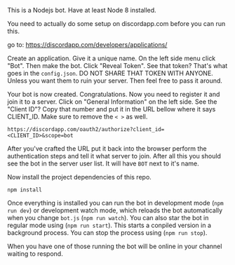 This is a Nodejs bot. Have at least Node 8 installed.

You need to actually do some setup on discordapp.com before you can run this.

go to: https://discordapp.com/developers/applications/

Create an application. Give it a unique name. On the left side menu click "Bot". Then make the bot. Click "Reveal Token". See that token? That's what goes in the `config.json`. DO NOT SHARE THAT TOKEN WITH ANYONE. Unless you want them to ruin your server. Then feel free to pass it around.

Your bot is now created. Congratulations. Now you need to register it and join it to a server. Click on "General Information" on the left side. See the "Client ID"? Copy that number and put it in the URL bellow where it says CLIENT_ID. Make sure to remove the `< >` as well.

`https://discordapp.com/oauth2/authorize?client_id=<CLIENT_ID>&scope=bot`

After you've crafted the URL put it back into the browser perform the authentication steps and tell it what server to join. After all this you should see the bot in the server user list. It will have `BOT` next to it's name.

Now install the project dependencies of this repo.

`npm install`

Once everything is installed you can run the bot in development mode (`npm run dev`) or development watch mode, which reloads the bot automatically when you change `bot.js` (`npm run watch`). You can also star the bot in regular mode using (`npm run start`). This starts a conpiled version in a background process. You can stop the process using (`npm run stop`).

When you have one of those running the bot will be online in your channel waiting to respond.